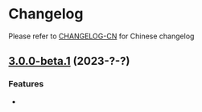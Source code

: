 # Changelog

Please refer to [CHANGELOG-CN](CHANGELOG-CN.md) for Chinese changelog

## [3.0.0-beta.1](https://github.com/TerryZ/v-selectpage) (2023-?-?)

### Features

-
